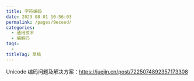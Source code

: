 ```yaml
---
title: 字符编码
date: 2023-08-01 10:56:03
permalink: /pages/9eceed/
categories: 
  - 通用技术
  - 编解码
tags: 
  - 
titleTag: 草稿
---
```


Unicode 编码问题及解决方案：https://juejin.cn/post/7225074892357173308